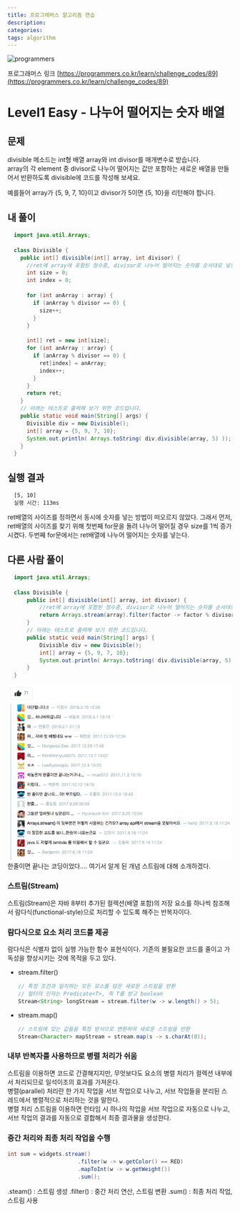 ```yaml
---
title: 프로그래머스 알고리즘 연습
description: 
categories: 
tags: algorithm
---
```


![programmers](https://programmers.co.kr/assets/img-share-facebook-40d22fd487958cab7e6e554c4524144a1515029167293d382c0d6f762d433648.jpg)

프로그래머스 링크 [https://programmers.co.kr/learn/challenge_codes/89](https://programmers.co.kr/learn/challenge_codes/89)

# Level1 Easy - 나누어 떨어지는 숫자 배열

## 문제

divisible 메소드는 int형 배열 array와 int divisor를 매개변수로 받습니다.  
array의 각 element 중 divisor로 나누어 떨어지는 값만 포함하는 새로운 배열을 만들어서 반환하도록 divisible에 코드를 작성해 보세요.  

예를들어 array가 {5, 9, 7, 10}이고 divisor가 5이면 {5, 10}을 리턴해야 합니다.  

## 내 풀이

```java
  import java.util.Arrays;

  class Divisible {
    public int[] divisible(int[] array, int divisor) {
      //ret에 array에 포함된 정수중, divisor로 나누어 떨어지는 숫자를 순서대로 넣으세요.
      int size = 0;
      int index = 0;

      for (int anArray : array) {
        if (anArray % divisor == 0) {
          size++;
        }
      }

      int[] ret = new int[size];
      for (int anArray : array) {
        if (anArray % divisor == 0) {
          ret[index] = anArray;
          index++;
        }
      }
      return ret;
    }
    // 아래는 테스트로 출력해 보기 위한 코드입니다.
    public static void main(String[] args) {
      Divisible div = new Divisible();
      int[] array = {5, 9, 7, 10};
      System.out.println( Arrays.toString( div.divisible(array, 5) ));
    }
  }
```

## 실행 결과

```text
  [5, 10]
  실행 시간: 113ms
```

ret배열의 사이즈를 정하면서 동시에 숫자를 넣는 방법이 떠오르지 않았다. 그래서 먼저, ret배열의 사이즈를 찾기 위해 첫번째 for문을 돌려 나누어 떨어질 경우 size를 1씩 증가시켰다. 두번째 for문에서는 ret배열에 나누어 떨어지는 숫자를 넣는다.

## 다른 사람 풀이

```java
  import java.util.Arrays;

  class Divisible {
      public int[] divisible(int[] array, int divisor) {
          //ret에 array에 포함된 정수중, divisor로 나누어 떨어지는 숫자를 순서대로 넣으세요.
          return Arrays.stream(array).filter(factor -> factor % divisor == 0).toArray();
      }
      // 아래는 테스트로 출력해 보기 위한 코드입니다.
      public static void main(String[] args) {
          Divisible div = new Divisible();
          int[] array = {5, 9, 7, 10};
          System.out.println( Arrays.toString( div.divisible(array, 5) ));
      }
  }
```

![댓글](/assets/images/programmers-comment.png)
한줄이면 끝나는 코딩이었다.... 여기서 알게 된 개념 스트림에 대해 소개하겠다.

### 스트림(Stream)

스트림(Stream)은 자바 8부터 추가된 컬렉션(배열 포함)의 저장 요소를 하나씩 참조해서 람다식(functional-style)으로 처리할 수 있도록 해주는 반복자이다.

### 람다식으로 요소 처리 코드를 제공

람다식은 식별자 없이 실행 가능한 함수 표현식이다. 기존의 불필요한 코드를 줄이고 가독성을 향상시키는 것에 목적을 두고 있다.

* stream.filter()

  ```java
  // 특정 조건과 일치하는 모든 요소를 담은 새로운 스트림을 반환
  // 필터의 인자는 Predicate<T>, 즉 T를 받고 boolean
  Stream<String> longStream = stream.filter(w -> w.length() > 5);
  ```

* stream.map()

  ```java
  // 스트림에 있는 값들을 특정 방식으로 변환하여 새로운 스트림을 반환
  Stream<Character> mapStream = stream.map(s -> s.charAt(0));
  ```

### 내부 반복자를 사용하므로 병렬 처리가 쉬움

스트림을 이용하면 코드로 간결해지지만, 무엇보다도 요소의 병렬 처리가 컬렉션 내부에서 처리되므로 일석이조의 효과를 가져온다.  
병렬(parallel) 처리란 한 가지 작업을 서브 작업으로 나누고, 서브 작업들을 분리된 스레드에서 병렬적으로 처리하는 것을 말한다.  
병렬 처리 스트림을 이용하면 런타임 시 하나의 작업을 서브 작업으로 자동으로 나누고, 서브 작업의 결과를 자동으로 결합해서 최종 결과물을 생성한다.  

### 중간 처리와 최종 처리 작업을 수행

```java
int sum = widgets.stream()
                      .filter(w -> w.getColor() == RED)
                      .mapToInt(w -> w.getWeight())
                      .sum();
```

.steam() : 스트림 생성
.filter() : 중간 처리 연산, 스트림 변환
.sum() : 최종 처리 작업, 스트림 사용
